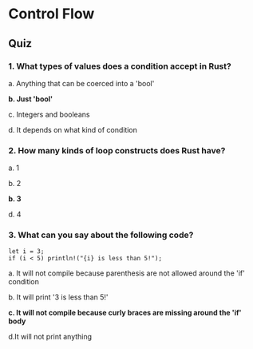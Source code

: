 # Control Flow

## Quiz

### 1. What types of values does a condition accept in Rust?

a. Anything that can be coerced into a 'bool'

**b. Just 'bool'**

c. Integers and booleans

d. It depends on what kind of condition

### 2. How many kinds of loop constructs does Rust have?

a. 1

b. 2

**b. 3**

d. 4

### 3. What can you say about the following code?

```
let i = 3;
if (i < 5) println!("{i} is less than 5!");
```

a. It will not compile because parenthesis are not allowed around the 'if' condition

b. It will print '3 is less than 5!'

**c. It will not compile because curly braces are missing around the 'if' body**

d.It will not print anything
